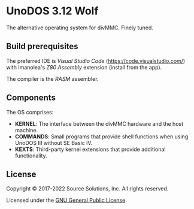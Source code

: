 # UnoDOS 3.12 Wolf

The alternative operating system for divMMC. Finely tuned.

## Build prerequisites

The preferred IDE is _Visual Studio Code_ (https://code.visualstudio.com/) with Imanolea's _Z80 Assembly_ extension (install from the app).

The compiler is the _RASM_ assembler.

## Components

The OS comprises:

* __KERNEL__: The interface between the divMMC hardware and the host machine.
* __COMMANDS__: Small programs that provide shell functions when using UnoDOS III without SE Basic IV. 
* __KEXTS__: Third-party kernel extensions that provide additional functionality.

## License

Copyright &copy; 2017-2022 Source Solutions, Inc. All rights reserved.

Licensed under the [GNU General Public License](LICENSE).
